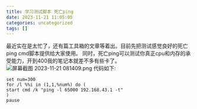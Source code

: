 ```yaml
---
title: 学习测试脚本 死亡ping
date: 2023-11-21 11:05:05
categories: uncategorized
tags: []
---
```

最近实在是太忙了，还有篇工具箱的文章等着出。目前先把测试感觉良好的死亡ping cmd脚本提供给大家使用。
同时，死亡ping可以测试你真正cpu和内存的承受能力，开到400我的笔记本就差不多有些卡了。
![屏幕截图 2023-11-21 081409.png][1]
代码如下:
```shell
set num=300
for /l %%i in (1,1,%num%) do (
start cmd /k "ping -l 65000 192.168.43.1 -t"
)
pause
```

  [1]: https://io.nuoyis.net/typecho/uploads/2023/11/4193386853.png